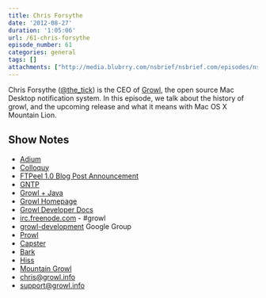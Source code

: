 ```yaml
---
title: Chris Forsythe
date: '2012-08-27'
duration: '1:05:06'
url: /61-chris-forsythe
episode_number: 61
categories: general
tags: []
attachments: ["http://media.blubrry.com/nsbrief/nsbrief.com/episodes/nsbrief_61_chris_forsythe.m4a"]
---
```


Chris Forsythe ([@the\_tick](http://twitter.com/the_tick)) is the CEO of [Growl](http://growl.info), the open source Mac Desktop notification system. In this episode, we talk about the history of growl, and the upcoming release and what it means with Mac OS X Mountain Lion.

## Show Notes
- [Adium](http://adium.im)
- [Colloquy](http://colloquy.info)
- [FTPeel 1.0 Blog Post Announcement](http://nslog.com/2003/08/06/ftpeel_10)
- [GNTP](http://www.growlforwindows.com/gfw/help/gntp.aspx)
- [Growl + Java](https://github.com/aerofs/growljavabindings)
- [Growl Homepage](http://growl.info)
- [Growl Developer Docs](http://www.growl.info/developer/)
- [irc.freenode.com](http://irc.freenode.com) - #growl
- [growl-development](https://groups.google.com/forum/?fromgroups#!forum/growl-development) Google Group
- [Prowl](http://prowlapp.com)
- [Capster](http://itunes.apple.com/us/app/capster/id490463474?mt=12)
- [Bark](http://barkplug.in)
- [Hiss](http://collect3.com.au/hiss/)
- [Mountain Growl](https://github.com/stigi/MountainGrowl/)
- [chris@growl.info](mailto:chris@growl.info)
- [support@growl.info](mailto:support@growl.info)
